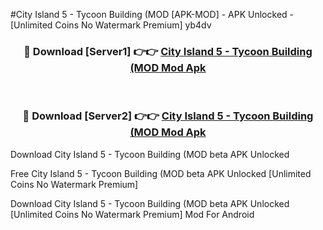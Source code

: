 #City Island 5 - Tycoon Building (MOD [APK-MOD] - APK Unlocked - [Unlimited Coins No Watermark Premium] yb4dv



<div align="center">

<h3>🔴 Download [Server1] 👉👉 <a href="https://momento.my/?title=City_Island_5_-_Tycoon_Building_(MOD">City Island 5 - Tycoon Building (MOD Mod Apk</a></h3><br>

<h3>🔴 Download [Server2] 👉👉 <a href="https://momento.my/?title=City_Island_5_-_Tycoon_Building_(MOD">City Island 5 - Tycoon Building (MOD Mod Apk</a></h3>
</div>



Download City Island 5 - Tycoon Building (MOD beta APK Unlocked

Free City Island 5 - Tycoon Building (MOD beta APK Unlocked [Unlimited Coins No Watermark Premium]

Download City Island 5 - Tycoon Building (MOD beta APK Unlocked [Unlimited Coins No Watermark Premium] Mod For Android
